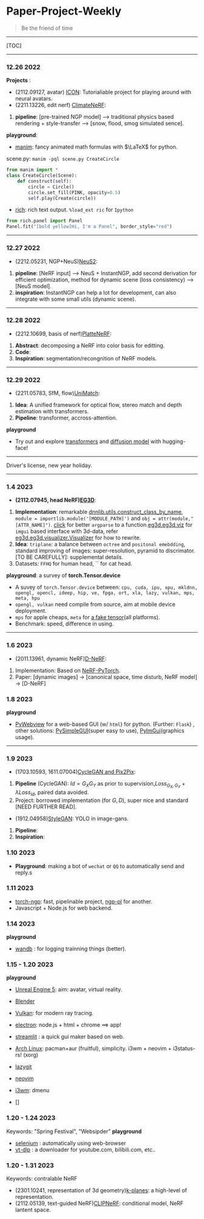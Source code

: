 # Paper-Project-Weekly

> Be the friend of time
---
[TOC]

---
### 12.26 2022
**Projects** :
- (2112.09127, avatar) [ICON](https://github.com/YuliangXiu/ICON): Tutorialiable project for playing around with neural avatars.
- (2211.13226, edit nerf) [ClimateNeRF](https://climatenerf.github.io/): 
1. **pipeline**: [pre-trained NGP model] --> traditional physics based rendering + style-transfer --> [snow, flood, smog simulated sence].


**playground**:
- [manim](https://docs.manim.community/en/stable/guides/): fancy animated math formulas with $\LaTeX$ for python.

scene.py: `manim -pql scene.py CreateCircle`
```python 
from manim import *
class CreateCircle(Scene):
    def construct(self):
        circle = Circle()
        circle.set_fill(PINK, opacity=0.5)
        self.play(Create(circle))
```

- [rich](https://rich.readthedocs.io/en/stable/introduction.html): rich text output.  `%load_ext ric` for `Ipython`
```python
from rich.panel import Panel
Panel.fit("[bold yellow]Hi, I'm a Panel", border_style="red")
```

---
### 12.27 2022
- (2212.05231, NGP+NeuS)[NeuS2](https://vcai.mpi-inf.mpg.de/projects/NeuS2/):
1. **pipeline**:  [NeRF input] --> NeuS + InstantNGP, add second derivation for efficient optimization, method for dynamic scene (loss consistency) --> [NeuS model].
2. **inspiration**: InstantNGP can help a lot for development, can also integrate with some small utils (dynamic scene).

---
### 12.28 2022
- (2212.10699, basis of nerf)[PlatteNeRF](https://arxiv.org/pdf/2212.10699.pdf): 
1. **Abstract**: decomposing a NeRF into color basis for editting.
2. **Code**: 
2. **Inspiration**: segmentation/recongnition of NeRF models.

---
### 12.29 2022
- (2211.05783, SfM, flow)[UniMatch](https://arxiv.org/abs/2211.05783): 
1. **Idea**: A unified framework for optical flow, stereo match and depth estimation with transformers.
2. **Pipeline**: transformer, accross-attention.
<!-- 3. **Inspiration** -->

**playground**
* Try out and explore [transformers](https://huggingface.co/docs/transformers/index) and [diffusion model](https://huggingface.co/docs/diffusers/quicktour) with hugging-face!

---
Driver's license, new year holiday.

--- 
### 1.4 2023

- **(2112.07945, head NeRF)[EG3D](https://github.com/NVlabs/eg3d)**: 
1. **Implementation**: remarkable [dnnlib.utils.construct_class_by_name](https://github.com/NVlabs/eg3d/blob/main/eg3d/dnnlib/util.py), `module = importlib.module('[MODULE_PATH]')` and `obj = attr(module,"[ATTR_NAME]")`. [click](https://click.palletsprojects.com/en/8.1.x/) for better `argparse` to a function.[eg3d.eg3d.viz](https://github.com/NVlabs/eg3d/tree/main/eg3d/viz) for `imgui` based interface with 3d-data, refer [eg3d.eg3d.visualizer.Visualizer](https://github.com/NVlabs/eg3d/blob/main/eg3d/visualizer.py) for how to rewrite. 
2. **Idea**: `triplane`: a balance between `octree` and `positonal emebdding`, standard improving of images: super-resolution, pyramid to discrimator. [TO BE CAREFULLY]: supplemental details.
3. Datasets: `FFHQ` for human head, `` for cat head.

**playground**: a survey of **torch.Tensor.device**
- A suvey of `torch.Tensor.device` between: `cpu, cuda, ipu, xpu, mkldnn, opengl, opencl, ideep, hip, ve, fpga, ort, xla, lazy, vulkan, mps, meta, hpu`
- `opengl, vulkan` need compile from source, aim at  mobile device deployment.
- `mps` for apple cheaps,  `meta` for [a fake tensor](https://huggingface.co/blog/accelerate-large-models)(all platforms).
- Benchmark: speed, difference in using.

--- 
### 1.6 2023
- (2011.13961, dynamic NeRF)[D-NeRF](https://github.com/albertpumarola/D-NeRF): 
1. Implementation: Based on [NeRF-PyTorch](https://github.com/yenchenlin/nerf-pytorch).
2. Paper: [dynamic images] -> [canonical space, time disturb, NeRF model] -> [D-NeRF]

### 1.8 2023
**playground**
- [PyWebview](https://pywebview.flowrl.com/guide/) for a web-based GUI (w/ `html`) for python. (Further: `Flask`) , other solutions: [PySimpleGUI](https://www.pysimplegui.org/en/latest/)(super easy to use), [PyImGui](https://pyimgui.readthedocs.io/en/latest/guide/first-steps.html)(graphics usage).

---
### 1.9 2023
- (1703.10593, 1611.07004)[CycleGAN and Pix2Pix](https://github.com/junyanz/pytorch-CycleGAN-and-pix2pix): 
1. **Pipeline** (CycleGAN): $Id = G_X G_Y$ as prior to supervision,$Loss_{G_X, G_Y} + \lambda Loss_{Id}$, paired data avoided.
2. Project: borrowed implementation (for $G, D$), super nice and standard [NEED FURTHER READ].

- (1912.04958)[StyleGAN](https://github.com/lucidrains/stylegan2-pytorch): YOLO in image-gans.
1. **Pipeline**: 
2. **Inspiration**: 

### 1.10 2023
* **Playground**: making a bot of `wechat` or `QQ` to automatically send and reply.s

### 1.11 2023
- [torch-ngp](): fast, pipelinable project, [ngp-pl]() for another.
- Javascript + Node.js for web backend.

### 1.14 2023
**playground**
- [wandb](https://wandb.ai) : for logging trainning things (better).

### 1.15 - 1.20 2023
**playground**

- [Unreal Engine 5](https://docs.unrealengine.com/4.27/zh-CN/): aim: avatar, virtual reality.
- [Blender]()
- [Vulkan](https://wiki.archlinux.org/title/Vulkan): for modern ray tracing.
- [electron](https://www.electronjs.org/zh/docs/latest/s): node.js + html + chrome ==> app!
- [streamlit](https://streamlit.io) : a quick gui maker based on web. 

- [Arch Linux](https://wiki.archlinux.org/): pacman+aur (fruitful), simplicity. i3wm + neovim + i3status-rs! (xorg)
- [lazygit]()
- [neovim]()
- [i3wm](): dmenu
- []

### 1.20 - 1.24 2023
Keywords: "Spring Festival", "Websipder"
**playground**

- [selenium]() : automatically using web-browser
- [yt-dlp]() : a downloader for youtube.com, bilibili.com, etc.. 

### 1.20 - 1.31 2023
Keywords: contralable NeRF

- (2301.10241, representation of 3d geometry)[k-planes](https://arxiv.org/pdf/2301.10241.pdf): a high-level of representation.
- (2112.05139, text-guided NeRF)[CLIPNeRF](https://arxiv.org/pdf/2112.05139.pdf): conditional model, NeRF lantent space.
